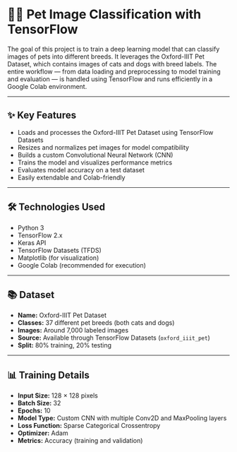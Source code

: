 # 🐶🐱 Pet Image Classification with TensorFlow

The goal of this project is to train a deep learning model that can classify images of pets into different breeds. It leverages the Oxford-IIIT Pet Dataset, which contains images of cats and dogs with breed labels. The entire workflow — from data loading and preprocessing to model training and evaluation — is handled using TensorFlow and runs efficiently in a Google Colab environment.

---

## ✨ Key Features

- Loads and processes the Oxford-IIIT Pet Dataset using TensorFlow Datasets
- Resizes and normalizes pet images for model compatibility
- Builds a custom Convolutional Neural Network (CNN)
- Trains the model and visualizes performance metrics
- Evaluates model accuracy on a test dataset
- Easily extendable and Colab-friendly

---

## 🛠️ Technologies Used

- Python 3
- TensorFlow 2.x
- Keras API
- TensorFlow Datasets (TFDS)
- Matplotlib (for visualization)
- Google Colab (recommended for execution)

---

## 📚 Dataset

- **Name:** Oxford-IIIT Pet Dataset
- **Classes:** 37 different pet breeds (both cats and dogs)
- **Images:** Around 7,000 labeled images
- **Source:** Available through TensorFlow Datasets (`oxford_iiit_pet`)
- **Split:** 80% training, 20% testing

---

## 📊 Training Details

- **Input Size:** 128 × 128 pixels
- **Batch Size:** 32
- **Epochs:** 10
- **Model Type:** Custom CNN with multiple Conv2D and MaxPooling layers
- **Loss Function:** Sparse Categorical Crossentropy
- **Optimizer:** Adam
- **Metrics:** Accuracy (training and validation)

